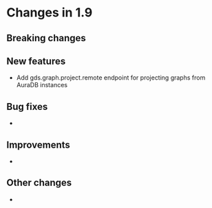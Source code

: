 # Changes in 1.9


## Breaking changes


## New features

* Add gds.graph.project.remote endpoint for projecting graphs from AuraDB instances


## Bug fixes

* 


## Improvements

* 

## Other changes

* 


